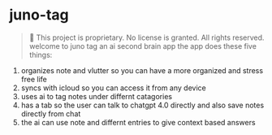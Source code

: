 # juno-tag
> 🛑 This project is proprietary. No license is granted. All rights reserved.
welcome to juno tag an ai second brain app
> the app does these five things:
1. organizes note and vlutter so you can have a more organized and stress free life
2. syncs with icloud so you can access it from any device
3. uses ai to tag notes under differnt catagories
4. has a tab so the user can talk to chatgpt 4.0 directly and also save notes directly from chat
5. the ai can use note and differnt entries to give context based answers
